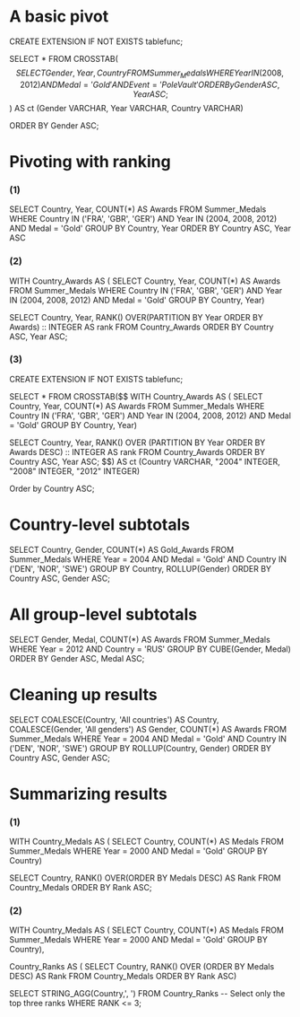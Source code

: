 # A basic pivot
CREATE EXTENSION IF NOT EXISTS tablefunc;

SELECT * FROM CROSSTAB($$
  SELECT
    Gender, Year, Country
  FROM Summer_Medals
  WHERE
    Year IN (2008, 2012)
    AND Medal = 'Gold'
    AND Event = 'Pole Vault'
  ORDER By Gender ASC, Year ASC;
$$) AS ct (Gender VARCHAR,
           Year VARCHAR,
           Country VARCHAR)

ORDER BY Gender ASC;

# Pivoting with ranking
### (1)
SELECT
  Country,
  Year,
  COUNT(*) AS Awards
FROM Summer_Medals
WHERE
  Country IN ('FRA', 'GBR', 'GER')
  AND Year IN (2004, 2008, 2012)
  AND Medal = 'Gold'
GROUP BY Country, Year
ORDER BY Country ASC, Year ASC

### (2)
WITH Country_Awards AS (
  SELECT
    Country,
    Year,
    COUNT(*) AS Awards
  FROM Summer_Medals
  WHERE
    Country IN ('FRA', 'GBR', 'GER')
    AND Year IN (2004, 2008, 2012)
    AND Medal = 'Gold'
  GROUP BY Country, Year)

SELECT
  Country,
  Year,
  RANK() OVER(PARTITION BY Year ORDER BY Awards) :: INTEGER AS rank
FROM Country_Awards
ORDER BY Country ASC, Year ASC;

### (3)
CREATE EXTENSION IF NOT EXISTS tablefunc;

SELECT * FROM CROSSTAB($$
  WITH Country_Awards AS (
    SELECT
      Country,
      Year,
      COUNT(*) AS Awards
    FROM Summer_Medals
    WHERE
      Country IN ('FRA', 'GBR', 'GER')
      AND Year IN (2004, 2008, 2012)
      AND Medal = 'Gold'
    GROUP BY Country, Year)

  SELECT
    Country,
    Year,
    RANK() OVER
      (PARTITION BY Year
       ORDER BY Awards DESC) :: INTEGER AS rank
  FROM Country_Awards
  ORDER BY Country ASC, Year ASC;
$$) AS ct (Country VARCHAR,
           "2004" INTEGER,
           "2008" INTEGER,
           "2012" INTEGER)

Order by Country ASC;

# Country-level subtotals
SELECT
  Country,
  Gender,
  COUNT(*) AS Gold_Awards
FROM Summer_Medals
WHERE
  Year = 2004
  AND Medal = 'Gold'
  AND Country IN ('DEN', 'NOR', 'SWE')
GROUP BY Country, ROLLUP(Gender)
ORDER BY Country ASC, Gender ASC;

# All group-level subtotals
SELECT
  Gender,
  Medal,
  COUNT(*) AS Awards
FROM Summer_Medals
WHERE
  Year = 2012
  AND Country = 'RUS'
GROUP BY CUBE(Gender, Medal)
ORDER BY Gender ASC, Medal ASC;

# Cleaning up results
SELECT
  COALESCE(Country, 'All countries') AS Country,
  COALESCE(Gender, 'All genders') AS Gender,
  COUNT(*) AS Awards
FROM Summer_Medals
WHERE
  Year = 2004
  AND Medal = 'Gold'
  AND Country IN ('DEN', 'NOR', 'SWE')
GROUP BY ROLLUP(Country, Gender)
ORDER BY Country ASC, Gender ASC;

# Summarizing results
### (1)
WITH Country_Medals AS (
  SELECT
    Country,
    COUNT(*) AS Medals
  FROM Summer_Medals
  WHERE Year = 2000
    AND Medal = 'Gold'
  GROUP BY Country)

  SELECT
    Country,
    RANK() OVER(ORDER BY Medals DESC) AS Rank
  FROM Country_Medals
  ORDER BY Rank ASC;

  ### (2)
  WITH Country_Medals AS (
  SELECT
    Country,
    COUNT(*) AS Medals
  FROM Summer_Medals
  WHERE Year = 2000
    AND Medal = 'Gold'
  GROUP BY Country),

  Country_Ranks AS (
  SELECT
    Country,
    RANK() OVER (ORDER BY Medals DESC) AS Rank
  FROM Country_Medals
  ORDER BY Rank ASC)

SELECT STRING_AGG(Country,', ')
FROM Country_Ranks
-- Select only the top three ranks
WHERE RANK <= 3;